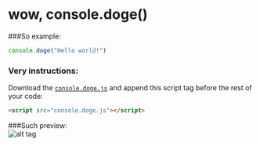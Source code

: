 # wow, console.doge()

###So example:  

```javascript
console.doge("Hello world!")
```

### Very instructions:  
Download the [`console.doge.js`](https://raw.github.com/dettmar/console.doge/master/console.doge.js) and append this script tag before the rest of your code:  

```html
<script src="console.doge.js"></script>
```

###Such preview:  
![alt tag](http://i.imgur.com/xBEsOQp.png)